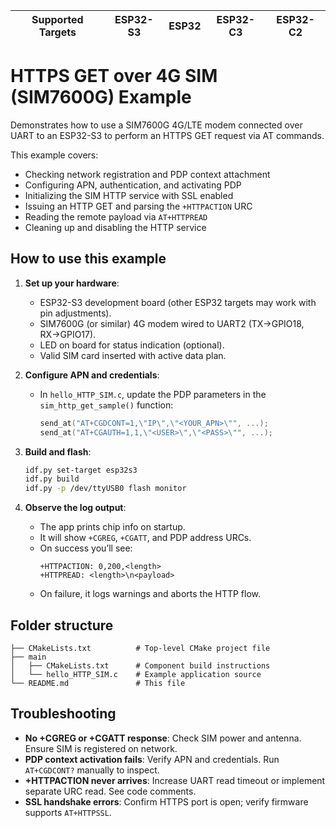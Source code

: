 | Supported Targets | ESP32-S3 | ESP32 | ESP32-C3 | ESP32-C2 |
| ----------------- | -------- | ----- | -------- | -------- |

# HTTPS GET over 4G SIM (SIM7600G) Example

Demonstrates how to use a SIM7600G 4G/LTE modem connected over UART to an ESP32-S3 to perform an HTTPS GET request via AT commands.

This example covers:

- Checking network registration and PDP context attachment
- Configuring APN, authentication, and activating PDP
- Initializing the SIM HTTP service with SSL enabled
- Issuing an HTTP GET and parsing the `+HTTPACTION` URC
- Reading the remote payload via `AT+HTTPREAD`
- Cleaning up and disabling the HTTP service

## How to use this example

1. **Set up your hardware**:

   - ESP32-S3 development board (other ESP32 targets may work with pin adjustments).
   - SIM7600G (or similar) 4G modem wired to UART2 (TX→GPIO18, RX→GPIO17).
   - LED on board for status indication (optional).
   - Valid SIM card inserted with active data plan.

2. **Configure APN and credentials**:

   - In `hello_HTTP_SIM.c`, update the PDP parameters in the `sim_http_get_sample()` function:
     ```c
     send_at("AT+CGDCONT=1,\"IP\",\"<YOUR_APN>\"", ...);
     send_at("AT+CGAUTH=1,1,\"<USER>\",\"<PASS>\"", ...);
     ```

3. **Build and flash**:

   ```sh
   idf.py set-target esp32s3
   idf.py build
   idf.py -p /dev/ttyUSB0 flash monitor
   ```

4. **Observe the log output**:

   - The app prints chip info on startup.
   - It will show `+CGREG`, `+CGATT`, and PDP address URCs.
   - On success you’ll see:
     ```
     +HTTPACTION: 0,200,<length>
     +HTTPREAD: <length>\n<payload>
     ```
   - On failure, it logs warnings and aborts the HTTP flow.

## Folder structure

```
├── CMakeLists.txt          # Top-level CMake project file
├── main
│   ├── CMakeLists.txt      # Component build instructions
│   └── hello_HTTP_SIM.c    # Example application source
└── README.md               # This file
```

## Troubleshooting

- **No +CGREG or +CGATT response**: Check SIM power and antenna. Ensure SIM is registered on network.
- **PDP context activation fails**: Verify APN and credentials. Run `AT+CGDCONT?` manually to inspect.
- **+HTTPACTION never arrives**: Increase UART read timeout or implement separate URC read. See code comments.
- **SSL handshake errors**: Confirm HTTPS port is open; verify firmware supports `AT+HTTPSSL`.
